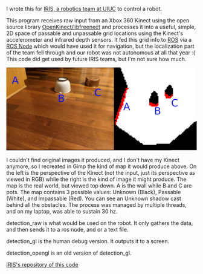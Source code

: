 I wrote this for [IRIS, a robotics team at UIUC](https://github.com/IllinoisRoboticsInSpace) to control a robot.

This program receives raw input from an Xbox 360 Kinect using the open source library [OpenKinect/libfreenect](https://github.com/OpenKinect/libfreenect) and processes it into a useful, simple, 2D space of passable and unpassable grid locations using the Kinect's accelerometer and infrared depth sensors. It fed this grid info to [ROS](https://www.ros.org/) via a [ROS Node](http://wiki.ros.org/Nodes) which would have used it for navigation, but the localization part of the team fell through and our robot was not autonomous at all that year :( This code did get used by future IRIS teams, but I'm not sure how much.

![render0.png](render0.png)

I couldn't find original images it produced, and I don't have my Kinect anymore, so I recreated in Gimp the kind of map it would produce above. On the left is the perspective of the Kinect (not the input, just its perspective as viewed in RGB) while the right is the kind of image it might produce. The map is the real world, but viewed top down. A is the wall while B and C are pots. The map contains 3 possible values: Unknown (Black), Passable (White), and Impassable (Red). You can see an Unknown shadow cast behind all the obstacles. The process was managed by multiple threads, and on my laptop, was able to sustain 30 hz.
 
detection_raw is what would be used on the robot. It only gathers the data, and then sends it to a ros node, and or a text file.

detection_gl is the human debug version. It outputs it to a screen.

detection_opengl is an old version of detection_gl.

[IRIS's repository of this code](https://github.com/IllinoisRoboticsInSpace/IRIS_V_control/tree/master/obstacle_detection/src)
